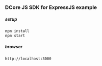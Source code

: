### DCore JS SDK for ExpressJS example

##### setup

```bash
npm install
npm start
```

##### browser

```
http://localhost:3000
```
